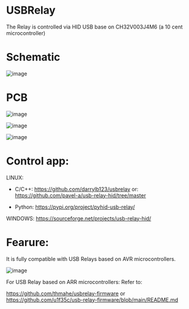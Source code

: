 # USBRelay

The Relay is controlled via HID USB base on CH32V003J4M6 (a 10 cent microcontroller)


# Schematic

![image](https://github.com/user-attachments/assets/e3cd0149-fd0b-4185-addf-62eb12424246)

# PCB

![image](https://github.com/user-attachments/assets/3a8b174c-bcf3-4c23-a538-68fd119c9ed3)

![image](https://github.com/user-attachments/assets/629b5a90-c812-46fe-a0e8-d02d43d6648a)

![image](https://github.com/user-attachments/assets/3e69887e-7aaa-44c3-b53c-4ea5661be474)


# Control app:
LINUX:
- C/C++:
https://github.com/darrylb123/usbrelay
or:
https://github.com/pavel-a/usb-relay-hid/tree/master

- Python: https://pypi.org/project/pyhid-usb-relay/

WINDOWS: https://sourceforge.net/projects/usb-relay-hid/

# Fearure:

It is fully compatible with USB Relays based on AVR microcontrollers.

![image](https://github.com/user-attachments/assets/24f24785-9c8d-4bb3-bd68-5d1e0b38ac9b)

For USB Relay based on ARR microcontrollers: Refer to:

https://github.com/thmahe/usbrelay-firmware or https://github.com/u1f35c/usb-relay-firmware/blob/main/README.md
